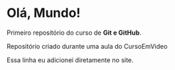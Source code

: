 # Olá, Mundo!
 Primeiro repositório do curso de **Git e GitHub**.

 Repositório criado durante uma aula do CursoEmVideo

 Essa linha eu adicionei diretamente no site.
 
